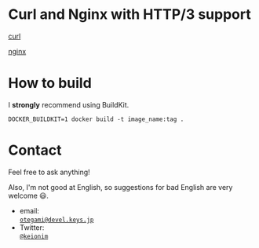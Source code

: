 # Curl and Nginx with HTTP/3 support

[curl](https://github.com/keioni/http3/tree/master/curl)

[nginx](https://github.com/keioni/http3/tree/master/nginx)

# How to build

I **strongly** recommend using BuildKit.

```
DOCKER_BUILDKIT=1 docker build -t image_name:tag .
```

# Contact

Feel free to ask anything!

Also, I'm not good at English, so suggestions for bad English are very welcome 😃.

* email:<br>[`otegami@devel.keys.jp`](mailto:otegami@devel.keys.jp)
* Twitter:<br>[`@keionim`](https://twitter.com/keionim)
